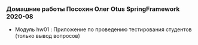 ### Домашние работы Посохин Олег Otus SpringFramework 2020-08

* Модуль hw01 : Приложение по проведению тестирования студентов (только вывод вопросов)
